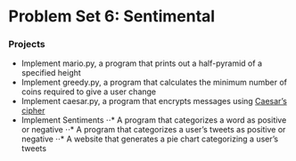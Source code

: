 # Problem Set 6: Sentimental

### Projects

* Implement mario.py, a program that prints out a half-pyramid of a specified height
* Implement greedy.py, a program that calculates the minimum number of coins required to give a user change
* Implement caesar.py, a program that encrypts messages using [Caesar’s cipher](https://en.wikipedia.org/wiki/Caesar_cipher)
* Implement Sentiments
⋅⋅* A program that categorizes a word as positive or negative
⋅⋅* A program that categorizes a user’s tweets as positive or negative
⋅⋅* A website that generates a pie chart categorizing a user’s tweets
